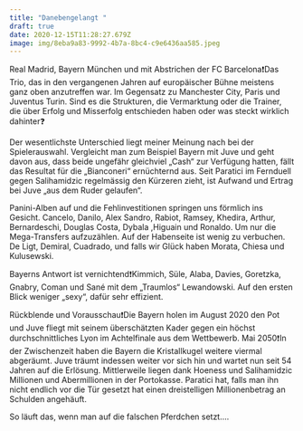 ```yaml
---
title: "Danebengelangt "
draft: true
date: 2020-12-15T11:28:27.679Z
image: img/8eba9a83-9992-4b7a-8bc4-c9e6436aa585.jpeg
---
```

Real Madrid, Bayern München und mit Abstrichen der FC Barcelona❗️Das Trio, das in den vergangenen Jahren auf europäischer Bühne meistens ganz oben anzutreffen war. Im Gegensatz zu Manchester City, Paris und Juventus Turin. Sind es die Strukturen, die Vermarktung oder die Trainer, die über Erfolg und Misserfolg entschieden haben oder was steckt wirklich dahinter❓

Der wesentlichste Unterschied liegt meiner Meinung nach bei der Spielerauswahl. Vergleicht man zum Beispiel Bayern mit Juve und geht davon aus, dass  beide ungefähr gleichviel „Cash“ zur Verfügung hatten, fällt das Resultat für die „Bianconeri“ ernüchternd aus. Seit Paratici im Fernduell gegen Salihamidzic regelmässig den Kürzeren zieht, ist Aufwand und Ertrag bei Juve „aus dem Ruder gelaufen“.

Panini-Alben auf und die Fehlinvestitionen springen uns förmlich ins Gesicht. Cancelo, Danilo, Alex Sandro, Rabiot, Ramsey, Khedira, Arthur, Bernardeschi, Douglas Costa, Dybala ,Higuain und Ronaldo. Um nur die Mega-Transfers aufzuzählen. Auf der Habenseite ist wenig zu verbuchen. De Ligt, Demiral, Cuadrado,  und falls wir Glück haben Morata, Chiesa und Kulusewski.

Bayerns Antwort ist vernichtend❗️Kimmich, Süle, Alaba, Davies, Goretzka, Gnabry, Coman und Sané mit  dem „Traumlos“ Lewandowski. Auf den ersten Blick weniger „sexy“, dafür sehr effizient.

Rückblende und Vorausschau❗️Die Bayern holen im August 2020 den Pot und Juve fliegt mit seinem überschätzten Kader gegen ein höchst durchschnittliches Lyon im Achtelfinale aus dem Wettbewerb. Mai 2050❗️In der Zwischenzeit haben die Bayern die Kristallkugel weitere viermal abgeräumt. Juve träumt indessen weiter vor sich hin und wartet nun seit 54 Jahren auf die Erlösung. Mittlerweile liegen dank Hoeness und Salihamidzic Millionen und Abermillionen in der Portokasse. Paratici hat, falls man ihn nicht endlich vor die Tür gesetzt hat einen dreistelligen Millionenbetrag an Schulden angehäuft.

So läuft das, wenn man auf die falschen Pferdchen setzt....